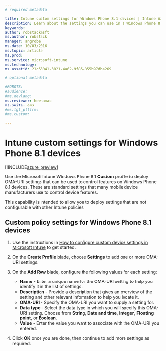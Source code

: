 ```yaml
---
# required metadata

title: Intune custom settings for Windows Phone 8.1 devices | Intune Azure preview | Microsoft Docs
description: Learn about the settings you can use in a Windows Phone 8.1 custom profile.
keywords:
author: robstackmsft
ms.author: robstack
manager: angrobe
ms.date: 10/03/2016
ms.topic: article
ms.prod:
ms.service: microsoft-intune
ms.technology:
ms.assetid: 21c55041-3821-4a62-9f85-855b97dba269

# optional metadata

#ROBOTS:
#audience:
#ms.devlang:
ms.reviewer: heenamac
ms.suite: ems
#ms.tgt_pltfrm:
#ms.custom:

---
```


# Intune custom settings for Windows Phone 8.1 devices

[!INCLUDE[azure_preview](../includes/azure_preview.md)]

Use the Microsoft Intune Windows Phone 8.1 **Custom** profile to deploy OMA-URI settings that can be used to control features on Windows Phone 8.1 devices. These are standard settings that many mobile device manufacturers use to control device features.

This capability is intended to allow you to deploy settings that are not configurable with other Intune policies.

## Custom policy settings for Windows Phone 8.1 devices

1. Use the instructions in [How to configure custom device settings in Microsoft Intune](how-to-configure-custom-settings.md) to get started.
2. On the **Create Profile** blade, choose **Settings** to add one or more OMA-URI settings.
3. On the **Add Row** blade, configure the following values for each setting:
	- **Name** - Enter a unique name for the OMA-URI setting to help you identify it in the list of settings.
	- **Description** - Provide a description that gives an overview of the setting and other relevant information to help you locate it.
	- **OMA-URI** - Specify the OMA-URI you want to supply a setting for.
	- **Data type** - Select the data type in which you will specify this OMA-URI setting. Choose from **String**, **Date and time**, **Integer**, **Floating point**, or **Boolean**.
	- **Value** - Enter the value you want to associate with the OMA-URI you entered.

4. Click **OK** once you are done, then continue to add more settings as required.




